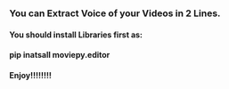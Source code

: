 <h3>You can Extract Voice of your Videos in 2 Lines.</h3>
<h4>You should install Libraries first as:</h4>
<h4>pip inatsall moviepy.editor</h4>
<h4>Enjoy!!!!!!!!</h4>
